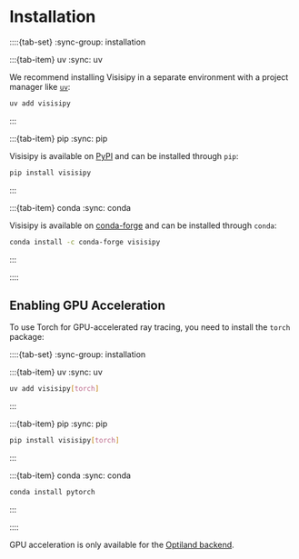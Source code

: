 # Installation

::::{tab-set}
:sync-group: installation

:::{tab-item} uv
:sync: uv

We recommend installing Visisipy in a separate environment with a project manager like [`uv`](https://docs.astral.sh/uv/):

```bash
uv add visisipy
```
:::

:::{tab-item} pip
:sync: pip

Visisipy is available on [PyPI](https://pypi.org/project/visisipy/) and can be installed through `pip`:

```bash
pip install visisipy
```
:::

:::{tab-item} conda
:sync: conda

Visisipy is available on [conda-forge](https://anaconda.org/conda-forge/visisipy) and can be installed through `conda`:

```bash
conda install -c conda-forge visisipy
```
:::

::::

## Enabling GPU Acceleration

To use Torch for GPU-accelerated ray tracing, you need to install the `torch` package:

::::{tab-set}
:sync-group: installation

:::{tab-item} uv
:sync: uv

```bash
uv add visisipy[torch]
```
:::

:::{tab-item} pip
:sync: pip

```bash
pip install visisipy[torch]
```
:::

:::{tab-item} conda
:sync: conda

```bash
conda install pytorch
```
:::

::::

GPU acceleration is only available for the [Optiland backend](backend.ipynb).
